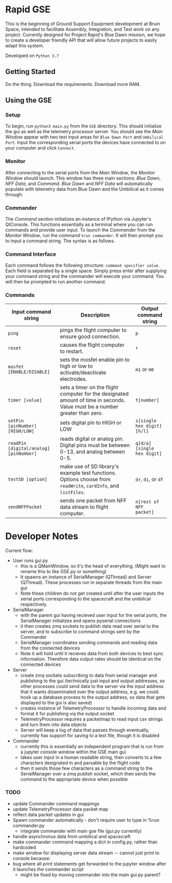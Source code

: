 Rapid GSE
==========
This is the beginning of Ground Support Equipment development at Bruin Space,
intended to facilitate Assembly, Integration, and Test work on any project.
Currently designed for Project Rapid's Blue Dawn mission, we hope to create a
developer friendly API that will allow future projects to easily adapt this system.

Developed on `Python 3.7`

## Getting Started
Do the thing. Download the requirements. Download more RAM.

## Using the GSE
### Setup
To begin, run `python3 main.py` from the `GSE` directory. This should initialize the gui as well as the telemetry processor server. You should see the *Main Window* appear with two text input areas for `Blue Dawn Port` and `Umbilical Port`. Input the corresponding serial ports the devices have connected to on your computer and click `Connect`.
### Monitor
After connecting to the serial ports from the *Main Window*, the *Monitor Window* should launch. This window has three main sections: _Blue Dawn_, _NFF Data_, and _Command_. _Blue Dawn_ and _NFF Data_ will automatically populate with telemetry data from Blue Dawn and the Umbilical as it comes through.
### Commander
The _Command_ section initializes an instance of IPython via Jupyter's QtConsole. This functions essentially as a terminal where you can run commands and provide user input.
To launch the *Commander* from the *Monitor Window*, run the command `%run commander`. It will then prompt you to input a command string. The syntax is as follows.
### Command Interface
Each command follows the following structure: `command specifier value`. Each field is separated by a single space. Simply press enter after supplying your command string and the commander will execute your command. You will then be prompted to run another command.
### Commands

| Input command string                   | Description                                                                                                                 | Output command string    |
|----------------------------------------|-----------------------------------------------------------------------------------------------------------------------------|--------------------------|
| `ping`                                 | pings the flight computer to ensure good connection.                                                                        | `p`                        |
| `reset`                                | causes the flight computer to restart.                                                                                      | `r`                        |
| `mosfet [ENABLE/DISABLE]`              | sets the mosfet enable pin to high or low to activate/deactivate electrodes.                                                | `m1` or `m0`                 |
| `timer [value]`                        | sets a timer on the flight computer for the designated amount of time in seconds. Value must be a number greater than zero. | `t[number]`                |
| `setPin [pinNumber] [HIGH/LOW]`        | sets digital pin to HIGH or LOW                                                                                             | `s[single hex digit][h/l]` |
| `readPin [digital/analog] [pinNumber]` | reads digital or analog pin. Digital pins must be between 0-13, and analog between 0-5.                                     | `q[d/a][single hex digit]` |
| `testSD [option]`                      | make use of SD library's example test functions. Options choose from `readWrite`, `cardInfo`, and `listFiles`.              | `dr`, `di`, or `df`            |
| `sendNFFPacket`                         | sends one packet from NFF data stream to flight computer.                                                                   | `n[rest of NFF packet]`    |



Developer Notes
===============
Current flow:
- User runs gui.py
    - this is a QMainWindow, so it's the head of everything. (Might want to rename this to like GSE.py or something)
    - It spawns an instance of SerialManager (QThread) and Server (QThread). These processes run in separate threads from the main gui
    - Note these children do not get created until after the user inputs the serial ports corresponding to the spacecraft and the umbilical respectively. 
- SerialManager
    - with the parent gui having recieved user input for the serial ports, the SerialManager initializes and opens pyserial connections
    - it then creates zmq sockets to publish data read over serial to the server, and to subscribe to command strings sent by the Commander 
    - SerialManager coordinates sending commands and reading data from the connected devices
    - Note it will hold until it recieves data from both devices to best sync information. Therefore data output rates should be identical on the connected devices 
- Server 
    - create zmq sockets subscribing to data from serial manager and publishing to the gui (technically just input and output addresses, so other processes could send data to the server via the input address that it wants disseminated over the output address, e.g. we could hook up a database process to the output address, so data that gets displayed to the gui is also saved)
    - creates instance of TelemetryProcessor to handle incoming data and format it for publishing via the output socket
    - TelemetryProcessor requires a packetmap to read input csv strings and turn them into data objects
    - Server will keep a log of data that passes through eventually, currently has support for saving to a text file, though it is disabled
- Commander
    - currently this is essentially an independent program that is run from a jupyter console window within the GSE main gui
    - takes user input in a human readable string, then converts to a few characters designated in and parsable by the flight code 
    - then it sends those few characters as a command string to the SerialManager over a zmq publish socket, which then sends the command to the appropriate device when possible






### TODO 
- update Commander command mappings
- update TelemetryProcessor data packet map
- reflect data packet updates in gui
- Spawn commander automatically - don't require user to type in %run commander.py
    - integrate commander with main gse file (gui.py currently)
- handle asynchronus data from umbilical and spacecraft
- make commander command mapping a dict in config.py, rather than hardcoded
- make window for displaying server data stream -- cannot just print to console because:
- bug where all print statements get forwarded to the jupyter window after it launches the commander script
    - might be fixed by moving commander into the main gui.py parent?
